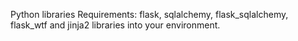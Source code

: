 Python libraries Requirements: flask, sqlalchemy, flask_sqlalchemy, flask_wtf and jinja2 libraries into your environment.
